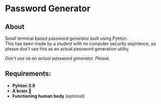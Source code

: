 # Password Generator

## About

Small terminal based password generator built using Pyhton.<br>This has been made by a student with no computer security expirience, so please don't use this as an actual password generation utility.

_Don't use as an actual password generator. Please._

## Requirements:

* **Pyhton 3.9**
* **A brain** :brain:
* **Functioning human body** (optional)
